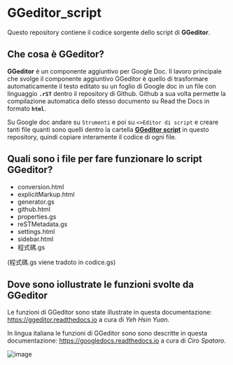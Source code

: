 # GGeditor_script

Questo repository contiene il codice sorgente dello script di **GGeditor**.

## Che cosa è GGeditor?

**GGeditor** è un componente aggiuntivo per Google Doc. Il lavoro principale che svolge il componente aggiuntivo GGeditor è quello di trasformare automaticamente il testo editato su un foglio di Google doc in un file con linguaggio **``.rST``** dentro il repository di Github. Github a sua volta permette la compilazione automatica dello stesso documento su Read the Docs in formato **``html``**. 

Su Google doc andare su ``Strumenti`` e poi su ``<>Editor di script`` e creare tanti file quanti sono quelli dentro la cartella [**GGeditor script**](https://github.com/cirospat/GGeditor_script/tree/master/GGeditor%20script) in questo repository, quindi copiare interamente il codice di ogni file.

## Quali sono i file per fare funzionare lo script GGeditor?

- conversion.html
- explicitMarkup.html
- generator.gs
- github.html
- properties.gs
- reSTMetadata.gs
- settings.html
- sidebar.html
- 程式碼.gs

(程式碼.gs viene tradoto in codice.gs)


## Dove sono iollustrate le funzioni svolte da GGeditor

Le funzioni di GGeditor sono state illustrate in questa documentazione: https://ggeditor.readthedocs.io a cura di *Yeh Hsin Yuan*.

In lingua italiana le funzioni di GGeditor sono sono descritte in questa documentazione: https://googledocs.readthedocs.io a cura di *Ciro Spataro*.

![image](https://ggeditor.readthedocs.io/en/latest/_images/index_1.png)
